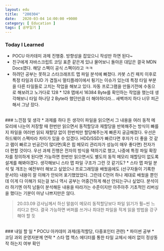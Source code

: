 ```yaml
---
layout: edu
title:  "200304"
date:   2020-03-04 14:00:00 +9000
category: [ Education ]
tags: [ 공부일기 ]
---
```


### Today I Learned
* POCU 아카데미 과제 진행중. 방향성을 잡았으니 작성만 하면 된다~
* 친구에게 자바스크립트 코딩 표준 같은게 있냐 물어보니 돌아온 대답은 결국 MDN Docs였다. 해당 스펙이 공식 스펙이라고 ㅋㅋ
* 하려던 공부는 못하고 스타크래프트 맵 파일 분석에 빠졌다. 카봇 스킨 패치 이후로 특정 타일과 EUD 가 겹칠시 멀티플레이에서 튕기는 이슈가 있는데 특정 타일 부분을 다른 타일들로 고치는 작업을 해보고 있다. 자동 프로그램을 만들기전에 수동으로 해보려고 노가다로 128 * 128 맵에서 16384 Byte를 확인하는 작업을 했는데 생각해보니 타일 하나당 2 Byte라 했던만큼 더 해야하더라... 새벽까지 하다 너무 피곤해서 그냥 잤다.

<br>
### 느낀점 및 생각
* 과제를 하다 든 생각이 파일을 읽으면서 그 내용을 여러 동적 메모리에 나눈어 저장할 때 한번만 읽으면서 동적할당과 재할당을 반복해주는 방식이 빠를지 파일을 여러번 읽되 재할당 없이 한번씩만 할당해주는게 빠른지 궁금해졌다. 우선은 하드웨어 스펙따라 차이가 있을 수 있겠다. HDD/SSD가 빠르다면 후자가 더 좋을 것 같고 램이 빠르고 빈공간이 많다면(혹은 힙 메모리 관리자가 성능이 매우 좋다면) 전자가 더 편할 것이다. 우선 과제 진행은 전자의 방식을 택하기로 했고, 나중에 특정 파일 확장자를 정의하게 된다면 가능하면 한번만 읽으면서도 별도의 동적 메모리 재할당이 없도록 설계를 해봐야겠다. 생각해보니 스타 맵 파일 구조가 그런 것 같기도?
* 스타 맵 파일 분석 및 개조는 예전부터 해보고 싶었으나 프로그래밍을 배웠음에도 (선구자들이 기록한 문서의) 내용이 잘 이해가 안되어 포기했었었다. 그런데 C언어 하나 제대로 배웠을 뿐인데 이게 다 이해가 되는걸 보니 역시 공부는 어중간하게 해선 안되는구나 싶었다. 분석이라 하기엔 아직 남들이 분석해둔 내용을 따라가는 수준이지만 아주아주 기초적인 리버싱을 했다는 기분이 마냥 나쁘지만은 않다.

> 20.03.09
> 강사님께서 하신 말씀이 메모리 동적할당보다 파일 읽기가 훨~씬 느리다고 한다. 결국 가능하면 버퍼를 쓰거나 최대한 파일을 적게 읽을 방법을 강구해야 할 듯

<br>
### 내일 할 일
* POCU 아카데미 과제(동적할당, 다중포인터 관련)
* 파이썬 공부
* 코딩 과외 운영자분께 연락
* 스타 맵 헥스 에디터를 통한 타일 교체시 에러 없이 정상동작 하는지 여부 확인


